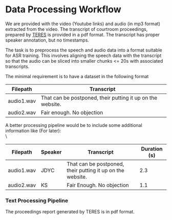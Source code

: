 # Data Processing Workflow

We are provided with the video (Youtube links) and audio (in mp3 format) extracted from the video.  The transcript of courtroom proceedings, prepared by [TERES](https://teres.ai/) is provided in a pdf format. The transcript has proper speaker annotation, but no timestamps.

The task is to preprocess the speech and audio data into a format suitable for ASR training. This involves aligning the speech data with the transcript so that the audio can be sliced into smaller chunks <= 20s with associated transcripts.

The minimal requirement is to have a dataset in the following format



| Filepath   | Transcript                                                 |
| ---------- | ---------------------------------------------------------- |
| audio1.wav | That can be postponed, their putting it up on the website. |
| audio2.wav | Fair enough. No objection                                  |

A better processing pipeline would be to include some additional information like (For later):\
\


<table><thead><tr><th>Filepath</th><th>Speaker</th><th>Transcript</th><th data-type="number">Duration (s)</th></tr></thead><tbody><tr><td>audio1.wav</td><td>JDYC</td><td>That can be postponed, their putting it up on the website.</td><td>2.3</td></tr><tr><td>audio2.wav</td><td>KS</td><td>Fair Enough. No objection</td><td>1.1</td></tr></tbody></table>



### Text Processing Pipeline

The proceedings report generated by TERES is in pdf format.
